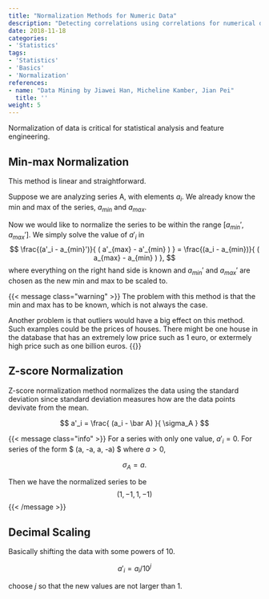 ```yaml
---
title: "Normalization Methods for Numeric Data"
description: "Detecting correlations using correlations for numerical data"
date: 2018-11-18
categories:
- 'Statistics'
tags:
- 'Statistics'
- 'Basics'
- 'Normalization'
references:
- name: "Data Mining by Jiawei Han, Micheline Kamber, Jian Pei"
  title: ''
weight: 5
---
```



Normalization of data is critical for statistical analysis and feature engineering.

## Min-max Normalization

This method is linear and straightforward.

Suppose we are analyzing series A, with elements $a_i$. We already know the min and max of the series, $a_{min}$ and $a_{max}$.

Now we would like to normalize the series to be within the range $[a_{min}', a_{max}']$. We simply solve the value of $a' _ i$ in
$$
\frac{(a'_i - a_{min}')}{ ( a'_{max} - a'_{min}  ) } = \frac{(a_i - a_{min})}{ ( a_{max} - a_{min}  ) },
$$
where everything on the right hand side is known and $a_{min}'$ and $a_{max}'$ are chosen as the new min and max to be scaled to.

{{< message class="warning" >}}
The problem with this method is that the min and max has to be known, which is not always the case.

Another problem is that outliers would have a big effect on this method. Such examples could be the prices of houses. There might be one house in the database that has an extremely low price such as 1 euro, or extermely high price such as one billion euros.
{{</message>}}

## Z-score Normalization

Z-score normalization method normalizes the data using the standard deviation since standard deviation measures how are the data points devivate from the mean.

$$
a'_i = \frac{ (a_i - \bar A) }{ \sigma_A }
$$

{{< message class="info" >}}
For a series with only one value, $a'_i = 0$. For series of the form $ (a, -a, a, -a) $ where $a> 0$,

$$
\sigma_A = a.
$$

Then we have the normalized series to be
$$
( 1, -1, 1, -1 )
$$
{{< /message >}}

## Decimal Scaling

Basically shifting the data with some powers of 10.

$$
a'_i = a_i/ 10^j
$$

choose $j$ so that the new values are not larger than 1.

